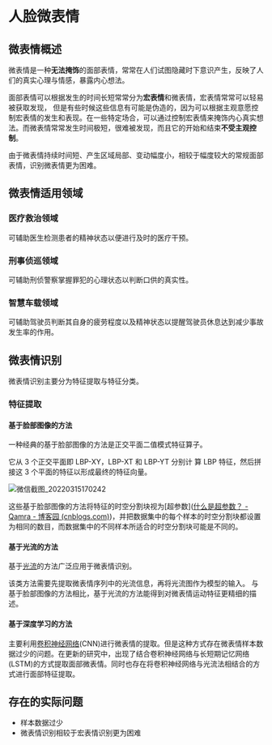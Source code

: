 # 人脸微表情

## 微表情概述

微表情是一种**无法掩饰**的面部表情，常常在人们试图隐藏时下意识产生，反映了人们的真实心理与情感，暴露内心想法。 

面部表情可以根据发生的时间长短常常分为**宏表情**和微表情，宏表情常常可以轻易被获取发现， 但是有些时候这些信息有可能是伪造的，因为可以根据主观意愿控制宏表情的发生和表现。在一些特定场合，可以通过控制宏表情来掩饰内心真实想法。而微表情常常发生时间极短，很难被发现，而且它的开始和结束**不受主观控制**。

由于微表情持续时间短、产生区域局部、变动幅度小，相较于幅度较大的常规面部表情，识别微表情更为困难。



## 微表情适用领域

### 医疗救治领域

可辅助医生检测患者的精神状态以便进行及时的医疗干预。

### 刑事侦巡领域

可辅助刑侦警察掌握罪犯的心理状态以判断口供的真实性。

### 智慧车载领域

可辅助驾驶员判断其自身的疲劳程度以及精神状态以提醒驾驶员休息达到减少事故发生率的作用。



## 微表情识别

微表情识别主要分为特征提取与特征分类。

### 特征提取

#### 基于脸部图像的方法

一种经典的基于脸部图像的方法是正交平面二值模式特征算子。

它从 3 个正交平面即 LBP-XY，LBP-XT 和 LBP-YT 分别计 算 LBP 特征，然后拼接这 3 个平面的特征以形成最终的特征向量。

![微信截图_20220315170242](C:\Users\Jerry\Desktop\截图\微信截图_20220315170242.png)

这些基于脸部图像的方法将特征的时空分割块视为[超参数]([什么是超参数？ - Qamra - 博客园 (cnblogs.com)](https://www.cnblogs.com/qamra/p/8721561.html))，并把数据集中的每个样本的时空分割块都设置为相同的数目，而数据集中的不同样本所适合的时空分割块可能是不同的。



#### 基于光流的方法

基于[光流](https://blog.csdn.net/qq_41368247/article/details/82562165)的方法广泛应用于微表情识别。

该类方法需要先提取微表情序列中的光流信息，再将光流图作为模型的输入。 与基于脸部图像的方法相比，基于光流的方法能得到对微表情运动特征更精细的描述。



#### 基于深度学习的方法

主要利用[卷积神经网络](https://www.bilibili.com/video/BV1Di4y1o7vX?spm_id_from=333.788.top_right_bar_window_history.content.click)(CNN)进行微表情的提取。但是这种方式存在微表情样本数据过少的问题。在更新的研究中，出现了结合卷积神经网络与长短期记忆网络(LSTM)的方式提取面部微表情。同时也存在将卷积神经网络与光流法相结合的方式进行面部特征提取。





## 存在的实际问题

- 样本数据过少
- 微表情识别相较于宏表情识别更为困难